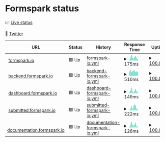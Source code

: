 # Formspark status

📈 [Live status](https://status.formspark.io)

📣 [Twitter](https://twitter.com/formsparkapp)

<!--start: status pages-->
<!-- This summary is generated by Upptime (https://github.com/upptime/upptime) -->
<!-- Do not edit this manually, your changes will be overwritten -->
<!-- prettier-ignore -->
| URL | Status | History | Response Time | Uptime |
| --- | ------ | ------- | ------------- | ------ |
| <img alt="" src="https://icons.duckduckgo.com/ip3/formspark.io.ico" height="13"> [formspark.io](https://formspark.io) | 🟩 Up | [formspark-io.yml](https://github.com/formspark/status/commits/HEAD/history/formspark-io.yml) | <details><summary><img alt="Response time graph" src="./graphs/formspark-io/response-time-week.png" height="20"> 175ms</summary><br><a href="https://status.formspark.io/history/formspark-io"><img alt="Response time 158" src="https://img.shields.io/endpoint?url=https%3A%2F%2Fraw.githubusercontent.com%2Fformspark%2Fstatus%2FHEAD%2Fapi%2Fformspark-io%2Fresponse-time.json"></a><br><a href="https://status.formspark.io/history/formspark-io"><img alt="24-hour response time 505" src="https://img.shields.io/endpoint?url=https%3A%2F%2Fraw.githubusercontent.com%2Fformspark%2Fstatus%2FHEAD%2Fapi%2Fformspark-io%2Fresponse-time-day.json"></a><br><a href="https://status.formspark.io/history/formspark-io"><img alt="7-day response time 175" src="https://img.shields.io/endpoint?url=https%3A%2F%2Fraw.githubusercontent.com%2Fformspark%2Fstatus%2FHEAD%2Fapi%2Fformspark-io%2Fresponse-time-week.json"></a><br><a href="https://status.formspark.io/history/formspark-io"><img alt="30-day response time 148" src="https://img.shields.io/endpoint?url=https%3A%2F%2Fraw.githubusercontent.com%2Fformspark%2Fstatus%2FHEAD%2Fapi%2Fformspark-io%2Fresponse-time-month.json"></a><br><a href="https://status.formspark.io/history/formspark-io"><img alt="1-year response time 164" src="https://img.shields.io/endpoint?url=https%3A%2F%2Fraw.githubusercontent.com%2Fformspark%2Fstatus%2FHEAD%2Fapi%2Fformspark-io%2Fresponse-time-year.json"></a></details> | <details><summary><a href="https://status.formspark.io/history/formspark-io">100.00%</a></summary><a href="https://status.formspark.io/history/formspark-io"><img alt="All-time uptime 100.00%" src="https://img.shields.io/endpoint?url=https%3A%2F%2Fraw.githubusercontent.com%2Fformspark%2Fstatus%2FHEAD%2Fapi%2Fformspark-io%2Fuptime.json"></a><br><a href="https://status.formspark.io/history/formspark-io"><img alt="24-hour uptime 100.00%" src="https://img.shields.io/endpoint?url=https%3A%2F%2Fraw.githubusercontent.com%2Fformspark%2Fstatus%2FHEAD%2Fapi%2Fformspark-io%2Fuptime-day.json"></a><br><a href="https://status.formspark.io/history/formspark-io"><img alt="7-day uptime 100.00%" src="https://img.shields.io/endpoint?url=https%3A%2F%2Fraw.githubusercontent.com%2Fformspark%2Fstatus%2FHEAD%2Fapi%2Fformspark-io%2Fuptime-week.json"></a><br><a href="https://status.formspark.io/history/formspark-io"><img alt="30-day uptime 100.00%" src="https://img.shields.io/endpoint?url=https%3A%2F%2Fraw.githubusercontent.com%2Fformspark%2Fstatus%2FHEAD%2Fapi%2Fformspark-io%2Fuptime-month.json"></a><br><a href="https://status.formspark.io/history/formspark-io"><img alt="1-year uptime 100.00%" src="https://img.shields.io/endpoint?url=https%3A%2F%2Fraw.githubusercontent.com%2Fformspark%2Fstatus%2FHEAD%2Fapi%2Fformspark-io%2Fuptime-year.json"></a></details>
| <img alt="" src="https://icons.duckduckgo.com/ip3/backend.formspark.io.ico" height="13"> [backend.formspark.io](https://backend.formspark.io) | 🟩 Up | [backend-formspark-io.yml](https://github.com/formspark/status/commits/HEAD/history/backend-formspark-io.yml) | <details><summary><img alt="Response time graph" src="./graphs/backend-formspark-io/response-time-week.png" height="20"> 510ms</summary><br><a href="https://status.formspark.io/history/backend-formspark-io"><img alt="Response time 503" src="https://img.shields.io/endpoint?url=https%3A%2F%2Fraw.githubusercontent.com%2Fformspark%2Fstatus%2FHEAD%2Fapi%2Fbackend-formspark-io%2Fresponse-time.json"></a><br><a href="https://status.formspark.io/history/backend-formspark-io"><img alt="24-hour response time 693" src="https://img.shields.io/endpoint?url=https%3A%2F%2Fraw.githubusercontent.com%2Fformspark%2Fstatus%2FHEAD%2Fapi%2Fbackend-formspark-io%2Fresponse-time-day.json"></a><br><a href="https://status.formspark.io/history/backend-formspark-io"><img alt="7-day response time 510" src="https://img.shields.io/endpoint?url=https%3A%2F%2Fraw.githubusercontent.com%2Fformspark%2Fstatus%2FHEAD%2Fapi%2Fbackend-formspark-io%2Fresponse-time-week.json"></a><br><a href="https://status.formspark.io/history/backend-formspark-io"><img alt="30-day response time 497" src="https://img.shields.io/endpoint?url=https%3A%2F%2Fraw.githubusercontent.com%2Fformspark%2Fstatus%2FHEAD%2Fapi%2Fbackend-formspark-io%2Fresponse-time-month.json"></a><br><a href="https://status.formspark.io/history/backend-formspark-io"><img alt="1-year response time 518" src="https://img.shields.io/endpoint?url=https%3A%2F%2Fraw.githubusercontent.com%2Fformspark%2Fstatus%2FHEAD%2Fapi%2Fbackend-formspark-io%2Fresponse-time-year.json"></a></details> | <details><summary><a href="https://status.formspark.io/history/backend-formspark-io">100.00%</a></summary><a href="https://status.formspark.io/history/backend-formspark-io"><img alt="All-time uptime 100.00%" src="https://img.shields.io/endpoint?url=https%3A%2F%2Fraw.githubusercontent.com%2Fformspark%2Fstatus%2FHEAD%2Fapi%2Fbackend-formspark-io%2Fuptime.json"></a><br><a href="https://status.formspark.io/history/backend-formspark-io"><img alt="24-hour uptime 100.00%" src="https://img.shields.io/endpoint?url=https%3A%2F%2Fraw.githubusercontent.com%2Fformspark%2Fstatus%2FHEAD%2Fapi%2Fbackend-formspark-io%2Fuptime-day.json"></a><br><a href="https://status.formspark.io/history/backend-formspark-io"><img alt="7-day uptime 100.00%" src="https://img.shields.io/endpoint?url=https%3A%2F%2Fraw.githubusercontent.com%2Fformspark%2Fstatus%2FHEAD%2Fapi%2Fbackend-formspark-io%2Fuptime-week.json"></a><br><a href="https://status.formspark.io/history/backend-formspark-io"><img alt="30-day uptime 100.00%" src="https://img.shields.io/endpoint?url=https%3A%2F%2Fraw.githubusercontent.com%2Fformspark%2Fstatus%2FHEAD%2Fapi%2Fbackend-formspark-io%2Fuptime-month.json"></a><br><a href="https://status.formspark.io/history/backend-formspark-io"><img alt="1-year uptime 100.00%" src="https://img.shields.io/endpoint?url=https%3A%2F%2Fraw.githubusercontent.com%2Fformspark%2Fstatus%2FHEAD%2Fapi%2Fbackend-formspark-io%2Fuptime-year.json"></a></details>
| <img alt="" src="https://icons.duckduckgo.com/ip3/dashboard.formspark.io.ico" height="13"> [dashboard.formspark.io](https://dashboard.formspark.io) | 🟩 Up | [dashboard-formspark-io.yml](https://github.com/formspark/status/commits/HEAD/history/dashboard-formspark-io.yml) | <details><summary><img alt="Response time graph" src="./graphs/dashboard-formspark-io/response-time-week.png" height="20"> 149ms</summary><br><a href="https://status.formspark.io/history/dashboard-formspark-io"><img alt="Response time 159" src="https://img.shields.io/endpoint?url=https%3A%2F%2Fraw.githubusercontent.com%2Fformspark%2Fstatus%2FHEAD%2Fapi%2Fdashboard-formspark-io%2Fresponse-time.json"></a><br><a href="https://status.formspark.io/history/dashboard-formspark-io"><img alt="24-hour response time 225" src="https://img.shields.io/endpoint?url=https%3A%2F%2Fraw.githubusercontent.com%2Fformspark%2Fstatus%2FHEAD%2Fapi%2Fdashboard-formspark-io%2Fresponse-time-day.json"></a><br><a href="https://status.formspark.io/history/dashboard-formspark-io"><img alt="7-day response time 149" src="https://img.shields.io/endpoint?url=https%3A%2F%2Fraw.githubusercontent.com%2Fformspark%2Fstatus%2FHEAD%2Fapi%2Fdashboard-formspark-io%2Fresponse-time-week.json"></a><br><a href="https://status.formspark.io/history/dashboard-formspark-io"><img alt="30-day response time 166" src="https://img.shields.io/endpoint?url=https%3A%2F%2Fraw.githubusercontent.com%2Fformspark%2Fstatus%2FHEAD%2Fapi%2Fdashboard-formspark-io%2Fresponse-time-month.json"></a><br><a href="https://status.formspark.io/history/dashboard-formspark-io"><img alt="1-year response time 169" src="https://img.shields.io/endpoint?url=https%3A%2F%2Fraw.githubusercontent.com%2Fformspark%2Fstatus%2FHEAD%2Fapi%2Fdashboard-formspark-io%2Fresponse-time-year.json"></a></details> | <details><summary><a href="https://status.formspark.io/history/dashboard-formspark-io">100.00%</a></summary><a href="https://status.formspark.io/history/dashboard-formspark-io"><img alt="All-time uptime 100.00%" src="https://img.shields.io/endpoint?url=https%3A%2F%2Fraw.githubusercontent.com%2Fformspark%2Fstatus%2FHEAD%2Fapi%2Fdashboard-formspark-io%2Fuptime.json"></a><br><a href="https://status.formspark.io/history/dashboard-formspark-io"><img alt="24-hour uptime 100.00%" src="https://img.shields.io/endpoint?url=https%3A%2F%2Fraw.githubusercontent.com%2Fformspark%2Fstatus%2FHEAD%2Fapi%2Fdashboard-formspark-io%2Fuptime-day.json"></a><br><a href="https://status.formspark.io/history/dashboard-formspark-io"><img alt="7-day uptime 100.00%" src="https://img.shields.io/endpoint?url=https%3A%2F%2Fraw.githubusercontent.com%2Fformspark%2Fstatus%2FHEAD%2Fapi%2Fdashboard-formspark-io%2Fuptime-week.json"></a><br><a href="https://status.formspark.io/history/dashboard-formspark-io"><img alt="30-day uptime 100.00%" src="https://img.shields.io/endpoint?url=https%3A%2F%2Fraw.githubusercontent.com%2Fformspark%2Fstatus%2FHEAD%2Fapi%2Fdashboard-formspark-io%2Fuptime-month.json"></a><br><a href="https://status.formspark.io/history/dashboard-formspark-io"><img alt="1-year uptime 100.00%" src="https://img.shields.io/endpoint?url=https%3A%2F%2Fraw.githubusercontent.com%2Fformspark%2Fstatus%2FHEAD%2Fapi%2Fdashboard-formspark-io%2Fuptime-year.json"></a></details>
| <img alt="" src="https://icons.duckduckgo.com/ip3/submitted.formspark.io.ico" height="13"> [submitted.formspark.io](https://submitted.formspark.io) | 🟩 Up | [submitted-formspark-io.yml](https://github.com/formspark/status/commits/HEAD/history/submitted-formspark-io.yml) | <details><summary><img alt="Response time graph" src="./graphs/submitted-formspark-io/response-time-week.png" height="20"> 222ms</summary><br><a href="https://status.formspark.io/history/submitted-formspark-io"><img alt="Response time 164" src="https://img.shields.io/endpoint?url=https%3A%2F%2Fraw.githubusercontent.com%2Fformspark%2Fstatus%2FHEAD%2Fapi%2Fsubmitted-formspark-io%2Fresponse-time.json"></a><br><a href="https://status.formspark.io/history/submitted-formspark-io"><img alt="24-hour response time 425" src="https://img.shields.io/endpoint?url=https%3A%2F%2Fraw.githubusercontent.com%2Fformspark%2Fstatus%2FHEAD%2Fapi%2Fsubmitted-formspark-io%2Fresponse-time-day.json"></a><br><a href="https://status.formspark.io/history/submitted-formspark-io"><img alt="7-day response time 222" src="https://img.shields.io/endpoint?url=https%3A%2F%2Fraw.githubusercontent.com%2Fformspark%2Fstatus%2FHEAD%2Fapi%2Fsubmitted-formspark-io%2Fresponse-time-week.json"></a><br><a href="https://status.formspark.io/history/submitted-formspark-io"><img alt="30-day response time 180" src="https://img.shields.io/endpoint?url=https%3A%2F%2Fraw.githubusercontent.com%2Fformspark%2Fstatus%2FHEAD%2Fapi%2Fsubmitted-formspark-io%2Fresponse-time-month.json"></a><br><a href="https://status.formspark.io/history/submitted-formspark-io"><img alt="1-year response time 172" src="https://img.shields.io/endpoint?url=https%3A%2F%2Fraw.githubusercontent.com%2Fformspark%2Fstatus%2FHEAD%2Fapi%2Fsubmitted-formspark-io%2Fresponse-time-year.json"></a></details> | <details><summary><a href="https://status.formspark.io/history/submitted-formspark-io">100.00%</a></summary><a href="https://status.formspark.io/history/submitted-formspark-io"><img alt="All-time uptime 100.00%" src="https://img.shields.io/endpoint?url=https%3A%2F%2Fraw.githubusercontent.com%2Fformspark%2Fstatus%2FHEAD%2Fapi%2Fsubmitted-formspark-io%2Fuptime.json"></a><br><a href="https://status.formspark.io/history/submitted-formspark-io"><img alt="24-hour uptime 100.00%" src="https://img.shields.io/endpoint?url=https%3A%2F%2Fraw.githubusercontent.com%2Fformspark%2Fstatus%2FHEAD%2Fapi%2Fsubmitted-formspark-io%2Fuptime-day.json"></a><br><a href="https://status.formspark.io/history/submitted-formspark-io"><img alt="7-day uptime 100.00%" src="https://img.shields.io/endpoint?url=https%3A%2F%2Fraw.githubusercontent.com%2Fformspark%2Fstatus%2FHEAD%2Fapi%2Fsubmitted-formspark-io%2Fuptime-week.json"></a><br><a href="https://status.formspark.io/history/submitted-formspark-io"><img alt="30-day uptime 100.00%" src="https://img.shields.io/endpoint?url=https%3A%2F%2Fraw.githubusercontent.com%2Fformspark%2Fstatus%2FHEAD%2Fapi%2Fsubmitted-formspark-io%2Fuptime-month.json"></a><br><a href="https://status.formspark.io/history/submitted-formspark-io"><img alt="1-year uptime 100.00%" src="https://img.shields.io/endpoint?url=https%3A%2F%2Fraw.githubusercontent.com%2Fformspark%2Fstatus%2FHEAD%2Fapi%2Fsubmitted-formspark-io%2Fuptime-year.json"></a></details>
| <img alt="" src="https://icons.duckduckgo.com/ip3/documentation.formspark.io.ico" height="13"> [documentation.formspark.io](https://documentation.formspark.io) | 🟩 Up | [documentation-formspark-io.yml](https://github.com/formspark/status/commits/HEAD/history/documentation-formspark-io.yml) | <details><summary><img alt="Response time graph" src="./graphs/documentation-formspark-io/response-time-week.png" height="20"> 126ms</summary><br><a href="https://status.formspark.io/history/documentation-formspark-io"><img alt="Response time 163" src="https://img.shields.io/endpoint?url=https%3A%2F%2Fraw.githubusercontent.com%2Fformspark%2Fstatus%2FHEAD%2Fapi%2Fdocumentation-formspark-io%2Fresponse-time.json"></a><br><a href="https://status.formspark.io/history/documentation-formspark-io"><img alt="24-hour response time 60" src="https://img.shields.io/endpoint?url=https%3A%2F%2Fraw.githubusercontent.com%2Fformspark%2Fstatus%2FHEAD%2Fapi%2Fdocumentation-formspark-io%2Fresponse-time-day.json"></a><br><a href="https://status.formspark.io/history/documentation-formspark-io"><img alt="7-day response time 126" src="https://img.shields.io/endpoint?url=https%3A%2F%2Fraw.githubusercontent.com%2Fformspark%2Fstatus%2FHEAD%2Fapi%2Fdocumentation-formspark-io%2Fresponse-time-week.json"></a><br><a href="https://status.formspark.io/history/documentation-formspark-io"><img alt="30-day response time 164" src="https://img.shields.io/endpoint?url=https%3A%2F%2Fraw.githubusercontent.com%2Fformspark%2Fstatus%2FHEAD%2Fapi%2Fdocumentation-formspark-io%2Fresponse-time-month.json"></a><br><a href="https://status.formspark.io/history/documentation-formspark-io"><img alt="1-year response time 172" src="https://img.shields.io/endpoint?url=https%3A%2F%2Fraw.githubusercontent.com%2Fformspark%2Fstatus%2FHEAD%2Fapi%2Fdocumentation-formspark-io%2Fresponse-time-year.json"></a></details> | <details><summary><a href="https://status.formspark.io/history/documentation-formspark-io">100.00%</a></summary><a href="https://status.formspark.io/history/documentation-formspark-io"><img alt="All-time uptime 100.00%" src="https://img.shields.io/endpoint?url=https%3A%2F%2Fraw.githubusercontent.com%2Fformspark%2Fstatus%2FHEAD%2Fapi%2Fdocumentation-formspark-io%2Fuptime.json"></a><br><a href="https://status.formspark.io/history/documentation-formspark-io"><img alt="24-hour uptime 100.00%" src="https://img.shields.io/endpoint?url=https%3A%2F%2Fraw.githubusercontent.com%2Fformspark%2Fstatus%2FHEAD%2Fapi%2Fdocumentation-formspark-io%2Fuptime-day.json"></a><br><a href="https://status.formspark.io/history/documentation-formspark-io"><img alt="7-day uptime 100.00%" src="https://img.shields.io/endpoint?url=https%3A%2F%2Fraw.githubusercontent.com%2Fformspark%2Fstatus%2FHEAD%2Fapi%2Fdocumentation-formspark-io%2Fuptime-week.json"></a><br><a href="https://status.formspark.io/history/documentation-formspark-io"><img alt="30-day uptime 100.00%" src="https://img.shields.io/endpoint?url=https%3A%2F%2Fraw.githubusercontent.com%2Fformspark%2Fstatus%2FHEAD%2Fapi%2Fdocumentation-formspark-io%2Fuptime-month.json"></a><br><a href="https://status.formspark.io/history/documentation-formspark-io"><img alt="1-year uptime 100.00%" src="https://img.shields.io/endpoint?url=https%3A%2F%2Fraw.githubusercontent.com%2Fformspark%2Fstatus%2FHEAD%2Fapi%2Fdocumentation-formspark-io%2Fuptime-year.json"></a></details>

<!--end: status pages-->
